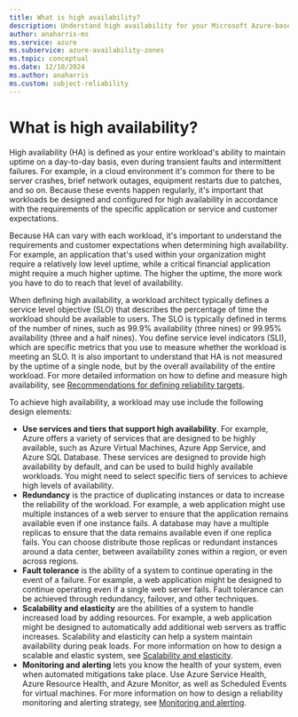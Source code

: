 ```yaml
---
title: What is high availability?
description: Understand high availability for your Microsoft Azure-based solutions.
author: anaharris-ms
ms.service: azure
ms.subservice: azure-availability-zones
ms.topic: conceptual
ms.date: 12/10/2024
ms.author: anaharris
ms.custom: subject-reliability
---
```


# What is high availability?

High availability (HA) is defined as your entire workload's ability to maintain uptime on a day-to-day basis, even during transient faults and intermittent failures. For example, in a cloud environment it's common for there to be server crashes, brief network outages, equipment restarts due to patches, and so on. Because these events happen regularly, it's important that workloads be designed and configured for high availability in accordance with the requirements of the specific application or service and customer expectations.  

Because HA can vary with each workload, it's important to understand the requirements and customer expectations when determining high availability. For example, an application that's used within your organization might require a relatively low level uptime, while a critical financial application might require a much higher uptime. The higher the uptime, the more work you have to do to reach that level of availability.

When defining high availability, a workload architect typically defines a service level objective (SLO) that describes the percentage of time the workload should be available to users. The SLO is typically defined in terms of the number of nines, such as 99.9% availability (three nines) or 99.95% availability (three and a half nines). You define service level indicators (SLI), which are specific metrics that you use to measure whether the workload is meeting an SLO. It is also important to understand that HA is not measured by the uptime of a single node, but by the overall availability of the entire workload. For more detailed information on how to define and measure high availability, see [Recommendations for defining reliability targets](/azure/well-architected/reliability/metrics).

To achieve high availability, a workload may use include the following design elements:

 - **Use services and tiers that support high availability**. For example, Azure offers a variety of services that are designed to be highly available, such as Azure Virtual Machines, Azure App Service, and Azure SQL Database. These services are designed to provide high availability by default, and can be used to build highly available workloads. You might need to select specific tiers of services to achieve high levels of availability.
 - **Redundancy** is the practice of duplicating instances or data to increase the reliability of the workload. For example, a web application might use multiple instances of a web server to ensure that the application remains available even if one instance fails. A database may have a multiple replicas to ensure that the data remains available even if one replica fails. You can choose distribute those replicas or redundant instances around a data center, between availability zones within a region, or even across regions.
 - **Fault tolerance** is the ability of a system to continue operating in the event of a failure. For example, a web application might be designed to continue operating even if a single web server fails. Fault tolerance can be achieved through redundancy, failover, and other techniques.
 - **Scalability and elasticity** are the abilities of a system to handle increased load by adding resources. For example, a web application might be designed to automatically add additional web servers as traffic increases. Scalability and elasticity can help a system maintain availability during peak loads. For more information on how to design a scalable and elastic system, see [Scalability and elasticity](/azure/well-architected/reliability/scaling).
 - **Monitoring and alerting** lets you know the health of your system, even when automated mitigations take place. Use Azure Service Health, Azure Resource Health, and Azure Monitor, as well as Scheduled Events for virtual machines. For more information on how to design a reliability monitoring and alerting strategy, see [Monitoring and alerting](/azure/well-architected/reliability/monitoring-alerting-strategy).

 <!-- 
 If you have stringent requirements, HA might also include a multi-region active/active design. This is very costly and complex to implement, but if done well it can result in a very resilient solution. Normally, though, regional failures are considered disasters and are part of your disaster recovery planning.
 -->
 
